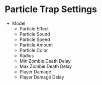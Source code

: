 # Particle Trap Settings
* Model
   * Particle Effect
   * Particle Sound
   * Particle Speed
   * Particle Amount
   * Particle Color
   * Radius
   * Min Zombie Death Delay
   * Max Zombie Death Delay
   * Player Damage
   * Player Damage Delay 
	  
